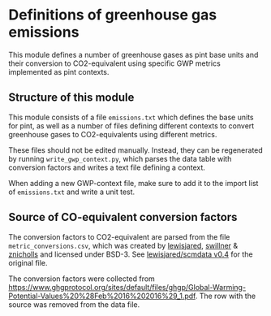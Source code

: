 # Definitions of greenhouse gas emissions 

This module defines a number of greenhouse gases as pint base units and
their conversion to CO2-equivalent using specific <IPCC report>GWP<y> metrics
implemented as pint contexts.

## Structure of this module

This module consists of a file `emissions.txt` which defines the base units for pint,
as well as a number of files defining different contexts to convert greenhouse
gases to CO2-equivalents using different metrics.

These files should not be edited manually. Instead, they can be regenerated
by running `write_gwp_context.py`, which parses the data table with conversion
factors and writes a text file defining a context.

When adding a new GWP-context file, make sure to add it to the import list
of `emissions.txt` and write a unit test.

## Source of CO-equivalent conversion factors

The conversion factors to CO2-equivalent are parsed from the file `metric_conversions.csv`,
which was created by [lewisjared](https://github.com/lewisjared),
[swillner](https://github.com/swillner) & [znicholls](https://github.com/znicholls)
and licensed under BSD-3.
See [lewisjared/scmdata v0.4](https://github.com/lewisjared/scmdata/tree/v0.4.0/src/scmdata/data)
for the original file.

The conversion factors were collected from
https://www.ghgprotocol.org/sites/default/files/ghgp/Global-Warming-Potential-Values%20%28Feb%2016%202016%29_1.pdf.
The row with the source was removed from the data file.
